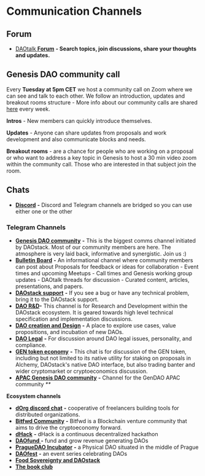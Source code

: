 # Communication Channels

## **Forum**

* [DAOtalk **Forum**](https://daotalk.org/%20) **- Search topics, join discussions, share your thoughts and updates.** 

## Genesis DAO community call

Every **Tuesday at 5pm CET** we host a community call on Zoom where we can see and talk to each other. We follow an introduction, updates and breakout rooms structure - More info about our community calls are shared [here](https://t.me/joinchat/ICRVPUXV0YNhAVGHsTqLHg) every week. 

**Intros** - New members can quickly introduce themselves.

**Updates** - Anyone can share updates from proposals and work development and also communicate blocks and needs.

**Breakout rooms** - are a chance for people who are working on a proposal or who want to address a key topic in Genesis to host a 30 min video zoom within the community call. Those who are interested in that subject join the room.

## Chats

* [**Discord**](https://daotalk.org/%20) **-** Discord and Telegram channels are bridged so you can use either one or the other

### **Telegram Channels**

* [**Genesis DAO community**](https://t.me/joinchat/ICRVPUXV0YNhAVGHsTqLHg) **-** This is the biggest comms channel initiated by DAOstack. Most of our community members are here. The atmosphere is very laid back, informative and synergistic. Join us :\) 
* [**Bulletin Board**](https://t.me/daobulletin%20) **-** An informational channel where community members can post about Proposals for feedback or ideas for collaboration - Event times and upcoming Meetups - Call times and Genesis working group updates - DAOtalk threads for discussion - Curated content, articles, presentations, and papers.
* [**DAOstack support**](https://t.me/joinchat/ICRVPVBYJWaL9uJl1fiMQw%20) **-** If you see a bug or have any technical problem, bring it to the DAOstack support. 
* [**DAO R&D**](https://t.me/joinchat/ICRVPUzd7gZ-AHnJZLfdhg)**-** This channel is for Research and Development within the DAOstack ecosystem. It is geared towards high level technical specification and implementation discussions.  
* [**DAO creation and Design**](https://t.me/joinchat/ICRVPU56moSdlp1N2gJqsg) **-** A place to explore use cases, value propositions, and incubation of new DAOs.
* [**DAO Legal**](https://t.me/joinchat/ICRVPRbsfBQv2--PRfuunA%20) **-** For discussion around DAO legal issues, personality, and compliance.
* [**GEN token economy**](https://github.com/daostack/Ecosystem/tree/48fdc21243c3aeb663a59cba7acdfdaa5139f483/daostackcommunity/README.md) **-** This chat is for discussion of the GEN token, including but not limited to its native utility for staking on proposals in Alchemy, DAOstack's native DAO interface, but also trading banter and wider cryptomarket or cryptoeconomics discussion.
* [**APAC Genesis DAO community**](https://t.me/joinchat/IcCaWU6osO6LNbUXFYB6-Q%20) **-** Channel for the GenDAO APAC community _\*\*_

**Ecosystem channels**

* [**dOrg discord chat**](https://discordapp.com/channels/544647726982365194/544647726982365197) **-** cooperative of freelancers building tools for distributed organizations.
* [**Bitfwd Community**](https://t.me/bitfwd%20) **-** Bitfwd is a Blockchain venture community that aims to drive the cryptoeconomy forward.
* [**dHack**](https://t.me/dHack0%20) **-** dHack is a continuous decentralized hackathon 
* [**DAOfund** ](https://www.thedaofund.net/) **-** fund and grow revenue generating DAOs
* [**PragueDAO Incubator**](https://discord.gg/eqZzG6S) **-** a Physical DAO situated in the middle of Prague
* [**DAOfest**](https://t.me/festdao)  **-** an event series celebrating DAOs 
* [**Food Sovereignty and DAOstack**](https://t.me/sovereignfooddao)  
* [**The book club**](https://github.com/daostack/Ecosystem/tree/48fdc21243c3aeb663a59cba7acdfdaa5139f483/joinchat/ICRVPUUi5yGw6TiLBxlXKg/README.md) 

